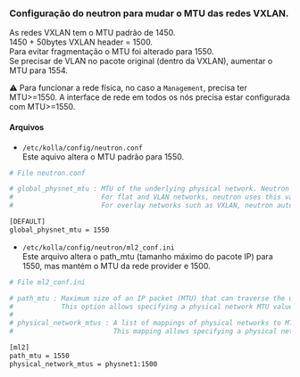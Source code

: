 ### Configuração do neutron para mudar o MTU das redes VXLAN.

As redes VXLAN tem o MTU padrão de 1450.  
1450 + 50bytes VXLAN header = 1500.  
Para evitar fragmentação o MTU foi alterado para 1550.  
Se precisar de VLAN no pacote original (dentro da VXLAN), aumentar o MTU para 1554.

⚠️ Para funcionar a rede física, no caso a `Management`, precisa ter MTU>=1550. A interface de rede em todos os nós precisa estar configurada com MTU>=1550.

#### Arquivos
- `/etc/kolla/config/neutron.conf`  
Este aquivo altera o MTU padrão para 1550.  
```bash
# File neutron.conf

# global_physnet_mtu : MTU of the underlying physical network. Neutron uses this value to calculate MTU for all virtual network components.
#                      For flat and VLAN networks, neutron uses this value without modification.
#                      For overlay networks such as VXLAN, neutron automatically subtracts the overlay protocol overhead from this value. Defaults to 1500, the standard value for Ethernet.

[DEFAULT]
global_physnet_mtu = 1550
```

- `/etc/kolla/config/neutron/ml2_conf.ini`  
Este arquivo altera o path_mtu (tamanho máximo do pacote IP) para 1550, mas mantém o MTU da rede provider e 1500.  

``` bash
# File ml2_conf.ini

# path_mtu : Maximum size of an IP packet (MTU) that can traverse the underlying physical network infrastructure without fragmentation when using an overlay/tunnel protocol.
#            This option allows specifying a physical network MTU value that differs from the default global_physnet_mtu value.
#
# physical_network_mtus : A list of mappings of physical networks to MTU values. The format of the mapping is <physnet>:<mtu val>.
#                         This mapping allows specifying a physical network MTU value that differs from the default global_physnet_mtu value.

[ml2]
path_mtu = 1550
physical_network_mtus = physnet1:1500
```
